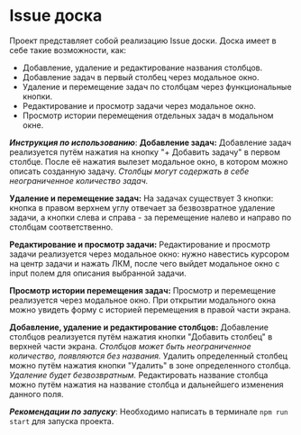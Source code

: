 # Issue доска
Проект представляет собой реализацию Issue доски. Доска имеет в себе такие возможности, как:
* Добавление, удаление и редактирование названия столбцов.
* Добавление задач в первый столбец через модальное окно.
* Удаление и перемещение задач по столбцам через функциональные кнопки.
* Редактирование и просмотр задачи через модальное окно.
* Просмотр истории перемещения отдельных задач в модальном окне.

___Инструкция по использованию___:
__Добавление задач:__
Добавление задач реализуется путём нажатия на кнопку "+ Добавить задачу" в первом столбце. После её нажатия вылезет модальное окно, в котором можно описать созданную задачу. _Столбцы могут содержать в себе неограниченное количество задач._

__Удаление и перемещение задач:__
На задачах существует 3 кнопки: кнопка в правом верхнем углу отвечает за безвозвратное удаление задачи, а кнопки слева и справа - за перемещение налево и направо по столбцам соответственно.

__Редактирование и просмотр задачи:__
Редактирование и просмотр задачи реализуется через модальное окно: нужно навестись курсором на центр задачи и нажать ЛКМ, после чего выйдет модальное окно с input полем для описания выбранной задачи.

__Просмотр истории перемещения задач:__
Просмотр и перемещение реализуется через модальное окно. При открытии модального окна можно увидеть форму с историей перемещения в правой части экрана.

__Добавление, удаление и редактирование столбцов:__
Добавление столбцов реализуется путём нажатия кнопки "Добавить столбец" в верхней части экрана. _Столбцов может быть неограниченное количество, появляются без названия._  Удалить определенный столбец можно путём нажатия кнопки "Удалить" в зоне определенного столбца. _Удаление будет безвозвратным._ Редактировать название столбца можно путём нажатия на название столбца и дальнейшего изменения данного поля.


___Рекомендации по запуску___:
Необходимо написать в терминале ```npm run start``` для запуска проекта.
